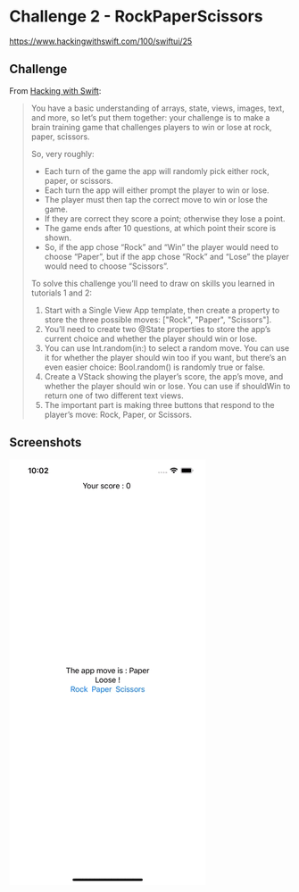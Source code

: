 # Challenge 2 - RockPaperScissors

https://www.hackingwithswift.com/100/swiftui/25

## Challenge

From [Hacking with Swift](https://www.hackingwithswift.com/guide/ios-swiftui/2/3/challenge):
>You have a basic understanding of arrays, state, views, images, text, and more, so let’s put them together: your challenge is to make a brain training game that challenges players to win or lose at rock, paper, scissors.
>
>So, very roughly:
>
>- Each turn of the game the app will randomly pick either rock, paper, or scissors.
>- Each turn the app will either prompt the player to win or lose.
>- The player must then tap the correct move to win or lose the game.
>- If they are correct they score a point; otherwise they lose a point.
>- The game ends after 10 questions, at which point their score is shown.
>- So, if the app chose “Rock” and “Win” the player would need to choose “Paper”, but if the app chose “Rock” and “Lose” the player would need to choose “Scissors”.
>
>To solve this challenge you’ll need to draw on skills you learned in tutorials 1 and 2:
>
>1. Start with a Single View App template, then create a property to store the three possible moves: ["Rock", "Paper", "Scissors"].
>2. You’ll need to create two @State properties to store the app’s current choice and whether the player should win or lose.
>3. You can use Int.random(in:) to select a random move. You can use it for whether the player should win too if you want, but there’s an even easier choice: Bool.random() is randomly true or false.
>4. Create a VStack showing the player’s score, the app’s move, and whether the player should win or lose. You can use if shouldWin to return one of two different text views.
>5. The important part is making three buttons that respond to the player’s move: Rock, Paper, or Scissors.

## Screenshots

![Screenshot](Screenshot/challenge2.gif)
